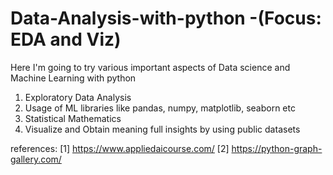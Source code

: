# Data-Analysis-with-python -(Focus: EDA and Viz)
Here I'm going to try various important aspects of Data science and Machine Learning with python

1. Exploratory Data Analysis
2. Usage of ML libraries like pandas, numpy, matplotlib, seaborn etc
3. Statistical Mathematics
4. Visualize and Obtain meaning full insights by using public datasets



references:
[1] https://www.appliedaicourse.com/
[2] https://python-graph-gallery.com/

